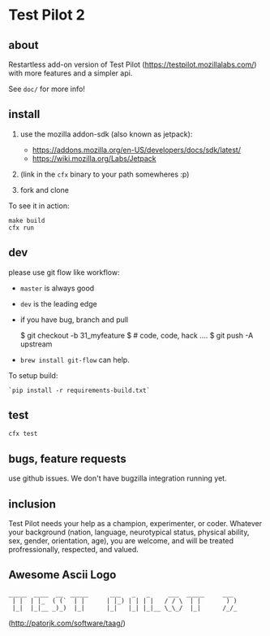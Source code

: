 # Test Pilot 2 #

## about ##

Restartless add-on version of Test Pilot (https://testpilot.mozillalabs.com/)
with more features and a simpler api.

See `doc/` for more info!

## install ##

1. use the mozilla addon-sdk (also known as jetpack):

   * https://addons.mozilla.org/en-US/developers/docs/sdk/latest/
   * https://wiki.mozilla.org/Labs/Jetpack

2. (link in the `cfx` binary to your path somewheres :p)
3. fork and clone

To see it in action:

    make build
    cfx run

## dev ##

please use git flow like workflow:

* `master` is always good
* `dev` is the leading edge
* if you have bug, branch and pull

  $ git checkout -b 31_myfeature
  $ # code, code, hack ....
  $ git push -A upstream

* `brew install git-flow` can help.

To setup build:

    `pip install -r requirements-build.txt`

## test ##

    cfx test

## bugs, feature requests ##

use github issues.  We don't have bugzilla integration running yet.

## inclusion ##

Test Pilot needs your help as a champion, experimenter, or coder.
Whatever your background (nation, language, neurotypical status, physical
ability, sex, gender, orientation, age), you are welcome, and will be
treated profressionally, respected, and valued.

## Awesome Ascii Logo ##

    _____  ____  __  _____      ___   _   _     ___  _____     ___
     | |  | |_  ( (`  | |      | |_) | | | |   / / \  | |       ) )
     |_|  |_|__ _)_)  |_|      |_|   |_| |_|__ \_\_/  |_|      /_/_

(http://patorjk.com/software/taag/)



